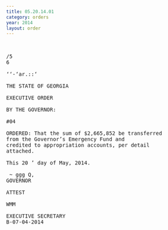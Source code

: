 ```yaml
---
title: 05.20.14.01
category: orders
year: 2014
layout: order
---
```


<pre>   

/5
6

‘‘-‘ar.::‘

THE STATE OF GEORGIA

EXECUTIVE ORDER

BY THE GOVERNOR:

#04

ORDERED: That the sum of $2,665,852 be transferred
from the Governor’s Emergency Fund and
credited to appropriation accounts, per detail
attached.

This 20 ’ day of May, 2014.

 ~ ggg Q,
GOVERNOR

ATTEST

WMM

EXECUTIVE SECRETARY
B-07-04-2014

</pre>
